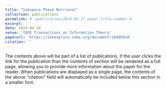 ```yaml
---
title: "Subspace Phase Retrieval"
collection: publications
permalink: # /publication/2024-02-17-paper-title-number-4
excerpt: ''
date: 2024-04-10
venue: 'IEEE Transactions on Information Theory'
paperurl: 'https://ieeexplore.ieee.org/document/10495010'
citation: ''
---
```


The contents above will be part of a list of publications, if the user clicks the link for the publication than the contents of section will be rendered as a full page, allowing you to provide more information about the paper for the reader. When publications are displayed as a single page, the contents of the above "citation" field will automatically be included below this section in a smaller font.
